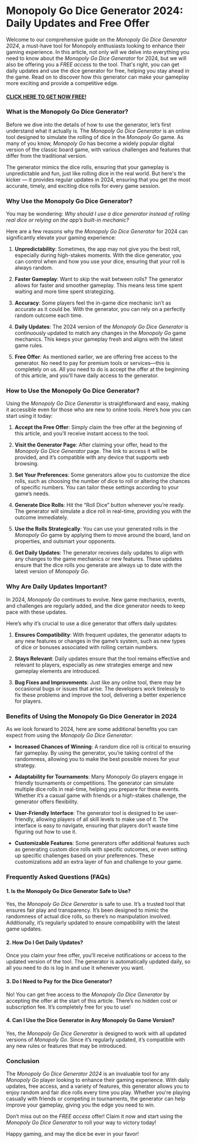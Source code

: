 # Monopoly Go Dice Generator 2024: Daily Updates and Free Offer

Welcome to our comprehensive guide on the *Monopoly Go Dice Generator 2024*, a must-have tool for Monopoly enthusiasts looking to enhance their gaming experience. In this article, not only will we delve into everything you need to know about the *Monopoly Go Dice Generator* for 2024, but we will also be offering you a *FREE access* to the tool. That's right, you can get daily updates and use the dice generator for free, helping you stay ahead in the game. Read on to discover how this generator can make your gameplay more exciting and provide a competitive edge.

#### [CLICK HERE TO GET NOW FREE!](https://freeforyou.xyz/monopoly/go/)

### What is the Monopoly Go Dice Generator?

Before we dive into the details of how to use the generator, let’s first understand what it actually is. The *Monopoly Go Dice Generator* is an online tool designed to simulate the rolling of dice in the *Monopoly Go* game. As many of you know, *Monopoly Go* has become a widely popular digital version of the classic board game, with various challenges and features that differ from the traditional version. 

The generator mimics the dice rolls, ensuring that your gameplay is unpredictable and fun, just like rolling dice in the real world. But here's the kicker — it provides regular updates in 2024, ensuring that you get the most accurate, timely, and exciting dice rolls for every game session.

### Why Use the Monopoly Go Dice Generator?

You may be wondering: *Why should I use a dice generator instead of rolling real dice or relying on the app’s built-in mechanic?*

Here are a few reasons why the *Monopoly Go Dice Generator* for 2024 can significantly elevate your gaming experience:

1. **Unpredictability**: Sometimes, the app may not give you the best roll, especially during high-stakes moments. With the dice generator, you can control when and how you use your dice, ensuring that your roll is always random.
   
2. **Faster Gameplay**: Want to skip the wait between rolls? The generator allows for faster and smoother gameplay. This means less time spent waiting and more time spent strategizing.

3. **Accuracy**: Some players feel the in-game dice mechanic isn’t as accurate as it could be. With the generator, you can rely on a perfectly random outcome each time.

4. **Daily Updates**: The 2024 version of the *Monopoly Go Dice Generator* is continuously updated to match any changes in the *Monopoly Go* game mechanics. This keeps your gameplay fresh and aligns with the latest game rules.

5. **Free Offer**: As mentioned earlier, we are offering free access to the generator. No need to pay for premium tools or services—this is completely on us. All you need to do is accept the offer at the beginning of this article, and you’ll have daily access to the generator.

### How to Use the Monopoly Go Dice Generator?

Using the *Monopoly Go Dice Generator* is straightforward and easy, making it accessible even for those who are new to online tools. Here’s how you can start using it today:

1. **Accept the Free Offer**: Simply claim the free offer at the beginning of this article, and you’ll receive instant access to the tool.

2. **Visit the Generator Page**: After claiming your offer, head to the *Monopoly Go Dice Generator* page. The link to access it will be provided, and it’s compatible with any device that supports web browsing.

3. **Set Your Preferences**: Some generators allow you to customize the dice rolls, such as choosing the number of dice to roll or altering the chances of specific numbers. You can tailor these settings according to your game’s needs.

4. **Generate Dice Rolls**: Hit the “Roll Dice” button whenever you’re ready. The generator will simulate a dice roll in real-time, providing you with the outcome immediately.

5. **Use the Rolls Strategically**: You can use your generated rolls in the *Monopoly Go* game by applying them to move around the board, land on properties, and outsmart your opponents.

6. **Get Daily Updates**: The generator receives daily updates to align with any changes to the game mechanics or new features. These updates ensure that the dice rolls you generate are always up to date with the latest version of *Monopoly Go*.

### Why Are Daily Updates Important?

In 2024, *Monopoly Go* continues to evolve. New game mechanics, events, and challenges are regularly added, and the dice generator needs to keep pace with these updates. 

Here’s why it’s crucial to use a dice generator that offers daily updates:

1. **Ensures Compatibility**: With frequent updates, the generator adapts to any new features or changes in the game’s system, such as new types of dice or bonuses associated with rolling certain numbers.
   
2. **Stays Relevant**: Daily updates ensure that the tool remains effective and relevant to players, especially as new strategies emerge and new gameplay elements are introduced.

3. **Bug Fixes and Improvements**: Just like any online tool, there may be occasional bugs or issues that arise. The developers work tirelessly to fix these problems and improve the tool, delivering a better experience for players.

### Benefits of Using the Monopoly Go Dice Generator in 2024

As we look forward to 2024, here are some additional benefits you can expect from using the *Monopoly Go Dice Generator*:

- **Increased Chances of Winning**: A random dice roll is critical to ensuring fair gameplay. By using the generator, you’re taking control of the randomness, allowing you to make the best possible moves for your strategy.
  
- **Adaptability for Tournaments**: Many *Monopoly Go* players engage in friendly tournaments or competitions. The generator can simulate multiple dice rolls in real-time, helping you prepare for these events. Whether it’s a casual game with friends or a high-stakes challenge, the generator offers flexibility.

- **User-Friendly Interface**: The generator tool is designed to be user-friendly, allowing players of all skill levels to make use of it. The interface is easy to navigate, ensuring that players don’t waste time figuring out how to use it.

- **Customizable Features**: Some generators offer additional features such as generating custom dice rolls with specific outcomes, or even setting up specific challenges based on your preferences. These customizations add an extra layer of fun and challenge to your game.

### Frequently Asked Questions (FAQs)

#### 1. Is the Monopoly Go Dice Generator Safe to Use?

Yes, the *Monopoly Go Dice Generator* is safe to use. It’s a trusted tool that ensures fair play and transparency. It’s been designed to mimic the randomness of actual dice rolls, so there’s no manipulation involved. Additionally, it’s regularly updated to ensure compatibility with the latest game updates.

#### 2. How Do I Get Daily Updates?

Once you claim your free offer, you’ll receive notifications or access to the updated version of the tool. The generator is automatically updated daily, so all you need to do is log in and use it whenever you want.

#### 3. Do I Need to Pay for the Dice Generator?

No! You can get free access to the *Monopoly Go Dice Generator* by accepting the offer at the start of this article. There’s no hidden cost or subscription fee. It’s completely free for you to use!

#### 4. Can I Use the Dice Generator in Any Monopoly Go Game Version?

Yes, the *Monopoly Go Dice Generator* is designed to work with all updated versions of *Monopoly Go*. Since it’s regularly updated, it’s compatible with any new rules or features that may be introduced.

### Conclusion

The *Monopoly Go Dice Generator 2024* is an invaluable tool for any *Monopoly Go* player looking to enhance their gaming experience. With daily updates, free access, and a variety of features, this generator allows you to enjoy random and fair dice rolls every time you play. Whether you're playing casually with friends or competing in tournaments, the generator can help improve your gameplay, giving you the edge you need to win.

Don’t miss out on the *FREE access* offer! Claim it now and start using the *Monopoly Go Dice Generator* to roll your way to victory today!

Happy gaming, and may the dice be ever in your favor!
